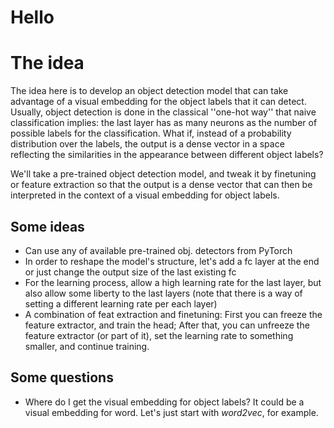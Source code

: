 # Hello

# The idea
The idea here is to develop an object detection model that can take advantage of
a visual embedding for the object labels that it can detect.
Usually, object detection is done in the classical ''one-hot way'' that naive
classification implies: the last layer has as many neurons as the number of possible labels for the classification.
What if, instead of a probability distribution over the labels, the output is a dense vector in a space reflecting the similarities in the appearance between different object labels?

We'll take a pre-trained object detection model, and tweak it by finetuning or feature extraction so that the output is a dense vector that can then be interpreted in the context of a visual embedding for object labels.

## Some ideas
- Can use any of available pre-trained obj. detectors from PyTorch
- In order to reshape the model's structure, let's add a fc layer at the end or just change the output size of the last existing fc
- For the learning process, allow a high learning rate for the last layer, but also allow some liberty to the last layers (note that there is a way of setting a different learning rate per each layer)
- A combination of feat extraction and finetuning: First you can freeze the feature extractor, and train the head; After that, you can unfreeze the feature extractor (or part of it), set the learning rate to something smaller, and continue training.

## Some questions
- Where do I get the visual embedding for object labels? It could be a visual embedding for word. Let's just start with *word2vec*, for example.
